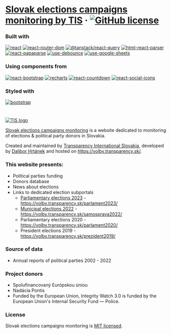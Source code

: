 # [Slovak elections campaigns monitoring by TIS](https://volby.transparency.sk/) &middot; [![GitHub license](https://img.shields.io/badge/license-MIT-yellow.svg)](https://github.com/dacko-sk/tis-volby-23/blob/main/LICENSE)

### Built with

[![react](https://img.shields.io/badge/react-v18.2.0-blue)](https://www.npmjs.com/package/react)
[![react-router-dom](https://img.shields.io/badge/react--router--dom-v6.7.0-blue)](https://www.npmjs.com/package/react-router-dom)
[![@tanstack/react-query](https://img.shields.io/badge/@tanstack/react--query-v4.23.0-blue)](https://www.npmjs.com/package/@tanstack/react-query)
[![html-react-parser](https://img.shields.io/badge/html--react--parser-v3.0.8-blue)](https://www.npmjs.com/package/html-react-parser)
[![react-papaparse](https://img.shields.io/badge/react--papaparse-v4.4.0-blue)](https://www.npmjs.com/package/react-papaparse)
[![use-debounce](https://img.shields.io/badge/use--debounce-v9.0.3-blue)](https://www.npmjs.com/package/use-debounce)
[![use-google-sheets](https://img.shields.io/badge/use--google--sheets-v2.0.0-blue)](https://www.npmjs.com/package/use-debounce)

### Using components from

[![react-bootstrap](https://img.shields.io/badge/react--bootstrap-v2.7.0-yellowgreen)](https://www.npmjs.com/package/react-bootstrap)
[![recharts](https://img.shields.io/badge/recharts-v2.9.0-yellowgreen)](https://www.npmjs.com/package/recharts)
[![react-countdown](https://img.shields.io/badge/react--countdown-v2.3.5-yellowgreen)](https://www.npmjs.com/package/react-countdown)
[![react-social-icons](https://img.shields.io/badge/react--social--icons-v5.15.0-yellowgreen)](https://www.npmjs.com/package/react-social-icons)

### Styled with

[![bootstrap](https://img.shields.io/badge/bootstrap-v5.3.0-orange)](https://www.npmjs.com/package/bootstrap)

#

[![TIS logo](https://transparency.sk/wp-content/uploads/2020/11/tis_full-1.svg)](https://transparency.sk)

[Slovak elections campaigns monitoring](https://volby.transparency.sk/) is a website dedicated to monitoring of elections & political party donors in Slovakia.

Created and maintained by [Transparency International Slovakia](https://transparency.sk/), developed by [Dalibor Hrtánek](https://github.com/dacko-sk) and hosted on https://volby.transparency.sk/.

### This website presents:

-   Political parties funding
-   Donors database
-   News about elections
-   Links to dedicated election subportals
    -   [Parliamentary elections 2023](https://github.com/dacko-sk/tis-volby-23) - https://volby.transparency.sk/parlament2023/
    -   [Municipal elections 2022](https://github.com/dacko-sk/tis-volby-22) - https://volby.transparency.sk/samosprava2022/
    -   Parliamentary elections 2020 - https://volby.transparency.sk/parlament2020/
    -   President elections 2019 - https://volby.transparency.sk/prezident2019/

### Source of data

-   Annual reports of political parties 2002 - 2022

### Project donors

-   Spolufinancovaný Európskou úniou
-   Nadácia Pontis
-   Funded by the European Union,
    Integrity Watch 3.0 is funded by the European Union's Internal Security Fund — Police.

### License

Slovak elections campaigns monitoring is [MIT licensed](./LICENSE).
